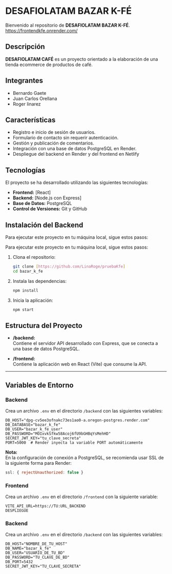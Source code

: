 # DESAFIOLATAM BAZAR K-FÉ

Bienvenido al repositorio de **DESAFIOLATAM BAZAR K-FÉ**. https://frontendkfe.onrender.com/

## Descripción

**DESAFIOLATAM CAFÉ** es un proyecto orientado a la elaboración de una tienda ecommerce de productos de café.

## Integrantes

- Bernardo Gaete
- Juan Carlos Orellana
- Roger linarez

## Características

- Registro e inicio de sesión de usuarios.
- Formulario de contacto sin requerir autenticación.
- Gestión y publicación de comentarios.
- Integración con una base de datos PostgreSQL en Render.
- Despliegue del backend en Render y del frontend en Netlify


## Tecnologías

El proyecto se ha desarrollado utilizando las siguientes tecnologías:

- **Frontend:** [React] 
- **Backend:** [Node.js con Express] 
- **Base de Datos:** PostgreSQL
- **Control de Versiones:** Git y GitHub

## Instalación del Backend
Para ejecutar este proyecto en tu máquina local, sigue estos pasos:

Para ejecutar este proyecto en tu máquina local, sigue estos pasos:

1. Clona el repositorio:
   ```bash
   git clone [https://github.com/LinaRoge/pruebaKfe]
   cd bazar_k_fe
   ```

2. Instala las dependencias:
   ```bash
   npm install
   ```

3. Inicia la aplicación:
   ```bash
   npm start
   ```
## Estructura del Proyecto

- **/backend:**  
  Contiene el servidor API desarrollado con Express, que se conecta a una base de datos PostgreSQL.

- **/frontend:**  
  Contiene la aplicación web en React (Vite) que consume la API.

---

## Variables de Entorno

### Backend

Crea un archivo `.env` en el directorio `/backend` con las siguientes variables:

```env
DB_HOST="dpg-cv5ee3ofnakc73es1ao0-a.oregon-postgres.render.com"
DB_DATABASE="bazar_k_fe"
DB_USER="bazar_k_fe_user"
DB_PASSWORD="MOIxvkSfkw58Acoj6fU9bGHBqYsMehHD"
SECRET_JWT_KEY="tu_clave_secreta"
PORT=5000  # Render inyecta la variable PORT automáticamente
```

**Nota:**  
En la configuración de conexión a PostgreSQL, se recomienda usar SSL de la siguiente forma para Render:

```js
ssl: { rejectUnauthorized: false }

```
### Frontend

Crea un archivo `.env` en el directorio `/frontend` con la siguiente variable:

```env
VITE_API_URL=https://TU:URL_BACKEND
DESPLIEGUE
```
### Backend

Crea un archivo `.env` en el directorio `/backend` con las siguientes variables:

```env
DB_HOST="NOMBRE_DE_TU_HOST"
DB_NAME="bazar_k_fe"
DB_USER="USUARIO_DE_TU_BD"
DB_PASSWORD="TU_CLAVE_DE_BD"
DB_PORT=5432
SECRET_JWT_KEY="TU_CLAVE_SECRETA"
  
```

